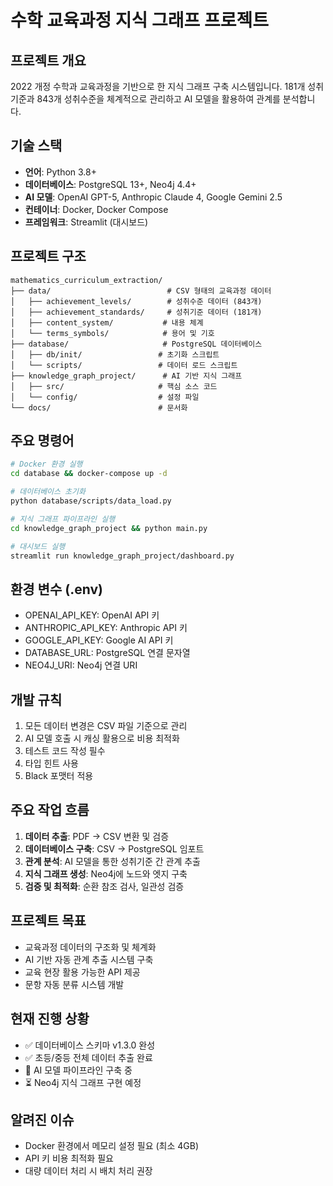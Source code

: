# 수학 교육과정 지식 그래프 프로젝트

## 프로젝트 개요
2022 개정 수학과 교육과정을 기반으로 한 지식 그래프 구축 시스템입니다.
181개 성취기준과 843개 성취수준을 체계적으로 관리하고 AI 모델을 활용하여 관계를 분석합니다.

## 기술 스택
- **언어**: Python 3.8+
- **데이터베이스**: PostgreSQL 13+, Neo4j 4.4+
- **AI 모델**: OpenAI GPT-5, Anthropic Claude 4, Google Gemini 2.5
- **컨테이너**: Docker, Docker Compose
- **프레임워크**: Streamlit (대시보드)

## 프로젝트 구조
```
mathematics_curriculum_extraction/
├── data/                          # CSV 형태의 교육과정 데이터
│   ├── achievement_levels/        # 성취수준 데이터 (843개)
│   ├── achievement_standards/     # 성취기준 데이터 (181개)
│   ├── content_system/           # 내용 체계
│   └── terms_symbols/            # 용어 및 기호
├── database/                     # PostgreSQL 데이터베이스
│   ├── db/init/                 # 초기화 스크립트
│   └── scripts/                 # 데이터 로드 스크립트
├── knowledge_graph_project/      # AI 기반 지식 그래프
│   ├── src/                     # 핵심 소스 코드
│   └── config/                  # 설정 파일
└── docs/                        # 문서화

```

## 주요 명령어
```bash
# Docker 환경 실행
cd database && docker-compose up -d

# 데이터베이스 초기화
python database/scripts/data_load.py

# 지식 그래프 파이프라인 실행
cd knowledge_graph_project && python main.py

# 대시보드 실행
streamlit run knowledge_graph_project/dashboard.py
```

## 환경 변수 (.env)
- OPENAI_API_KEY: OpenAI API 키
- ANTHROPIC_API_KEY: Anthropic API 키  
- GOOGLE_API_KEY: Google AI API 키
- DATABASE_URL: PostgreSQL 연결 문자열
- NEO4J_URI: Neo4j 연결 URI

## 개발 규칙
1. 모든 데이터 변경은 CSV 파일 기준으로 관리
2. AI 모델 호출 시 캐싱 활용으로 비용 최적화
3. 테스트 코드 작성 필수
4. 타입 힌트 사용
5. Black 포맷터 적용

## 주요 작업 흐름
1. **데이터 추출**: PDF → CSV 변환 및 검증
2. **데이터베이스 구축**: CSV → PostgreSQL 임포트
3. **관계 분석**: AI 모델을 통한 성취기준 간 관계 추출
4. **지식 그래프 생성**: Neo4j에 노드와 엣지 구축
5. **검증 및 최적화**: 순환 참조 검사, 일관성 검증

## 프로젝트 목표
- 교육과정 데이터의 구조화 및 체계화
- AI 기반 자동 관계 추출 시스템 구축
- 교육 현장 활용 가능한 API 제공
- 문항 자동 분류 시스템 개발

## 현재 진행 상황
- ✅ 데이터베이스 스키마 v1.3.0 완성
- ✅ 초등/중등 전체 데이터 추출 완료
- 🔄 AI 모델 파이프라인 구축 중
- ⏳ Neo4j 지식 그래프 구현 예정

## 알려진 이슈
- Docker 환경에서 메모리 설정 필요 (최소 4GB)
- API 키 비용 최적화 필요
- 대량 데이터 처리 시 배치 처리 권장
